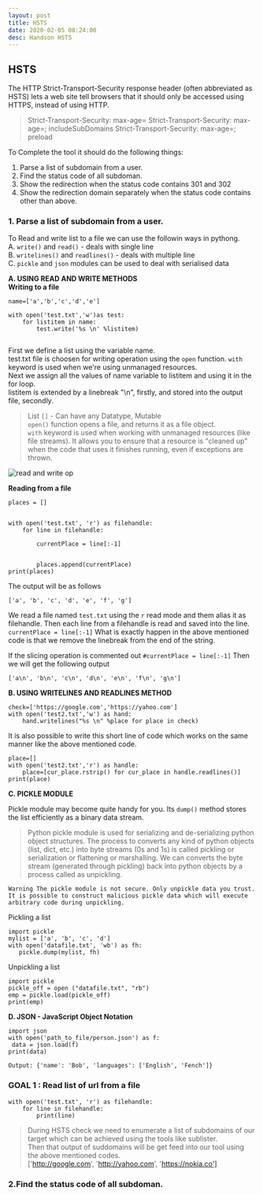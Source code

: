 ```yaml
---
layout: post
title: HSTS
date: 2020-02-05 08:24:00
desc: Handson HSTS
---
```


## HSTS  

The HTTP Strict-Transport-Security response header (often abbreviated as HSTS) lets a web site tell browsers that it should only be accessed using HTTPS, instead of using HTTP.  

>  Strict-Transport-Security: max-age=<expire-time>
Strict-Transport-Security: max-age=<expire-time>; includeSubDomains
Strict-Transport-Security: max-age=<expire-time>; preload  

To Complete the tool it should do the following things:  

1. Parse a list of subdomain from a user.  
2. Find the status code of all subdoman.  
3. Show the redirection when the status code contains 301 and 302
4. Show the redirection domain separately when the status code contains other than above.

### 1. Parse a list of subdomain from a user. 

To Read and write list to a file we can use the followin ways in pythong.  
A. `write()` and `read()` - deals with single line  
B. `writelines()` and `readlines()` - deals with multiple line  
C. `pickle` and `json` modules can be used to deal with serialised data  


**A. USING READ AND WRITE METHODS**  
**Writing to a file**  

```
name=['a','b','c','d','e']

with open('test.txt','w')as test:
    for listitem in name:
        test.write('%s \n' %listitem)
        
```

First we define a list using the variable name.  
test.txt file is choosen for writing operation using the `open` function. `with` keyword is used when we're using unmanaged resources.   
Next we assign all the values of name variable to listitem and using it in the for loop.  
listitem is extended by a linebreak "\n", firstly, and stored into the output file, secondly.  

> List `[]` - Can have any Datatype, Mutable  
`open()` function opens a file, and returns it as a file object.  
`with` keyword is used when working with unmanaged resources (like file streams). It allows you to ensure that a resource is "cleaned up" when the code that uses it finishes running, even if exceptions are thrown.  

![read and write op](https://user-images.githubusercontent.com/17383454/73807185-9a525980-47f1-11ea-8f7e-4dcdf4455928.png)

**Reading from a file**

```
places = []


with open('test.txt', 'r') as filehandle:
    for line in filehandle:
        
        currentPlace = line[:-1]

        
        places.append(currentPlace)
print(places)
```

The output will be as follows  

``` ['a', 'b', 'c', 'd', 'e', 'f', 'g'] ```



We read a file named `test.txt` using the `r` read mode and them alias it as filehandle. Then each line from a filehandle is read and saved into the line.  
``` currentPlace = line[:-1] ```
What is exactly happen in the above mentioned code is that we remove the linebreak from the end of the string.  

If the slicing operation is commented out ``` #currentPlace = line[:-1] ```
Then we will get the following output  

```['a\n', 'b\n', 'c\n', 'd\n', 'e\n', 'f\n', 'g\n']```



**B. USING WRITELINES AND READLINES METHOD**  

```
check=['https://google.com','https://yahoo.com']
with open('test2.txt','w') as hand:
    hand.writelines("%s \n" %place for place in check)
```

It is also possible to write this short line of code which works on the same manner like the above mentioned code.  

```
place=[]
with open('test2.txt','r') as handle:
    place=[cur_place.rstrip() for cur_place in handle.readlines()]
print(place)    
```
   

**C. PICKLE MODULE**  

Pickle module may become quite handy for you. Its `dump()` method stores the list efficiently as a binary data stream.  

> Python pickle module is used for serializing and de-serializing python object structures. The process to converts any kind of python objects (list, dict, etc.) into byte streams (0s and 1s) is called pickling or serialization or flattening or marshalling. We can converts the byte stream (generated through pickling) back into python objects by a process called as unpickling.  

```
Warning The pickle module is not secure. Only unpickle data you trust.
It is possible to construct malicious pickle data which will execute arbitrary code during unpickling.  
```

Pickling a list  

```
import pickle
mylist = ['a', 'b', 'c', 'd']
with open('datafile.txt', 'wb') as fh:
   pickle.dump(mylist, fh)
```


Unpickling a list  

```
import pickle
pickle_off = open ("datafile.txt", "rb")
emp = pickle.load(pickle_off)
print(emp)
```

**D. JSON - JavaScript Object Notation**  


 ```
import json
with open('path_to_file/person.json') as f:
  data = json.load(f)
print(data)
```
```Output: {'name': 'Bob', 'languages': ['English', 'Fench']}```



### GOAL 1 : Read list of url from a file  

```
with open('test.txt', 'r') as filehandle:
    for line in filehandle:
        print(line)
```

> During HSTS check we need to enumerate a list of subdomains of our target which can be achieved using the tools like sublister.  
Then that output of suddomains will be get feed into our tool using the above mentioned codes.   
['http://google.com', 'http://yahoo.com', 'https://nokia.co']  


### 2.Find the status code of all subdoman.  






















